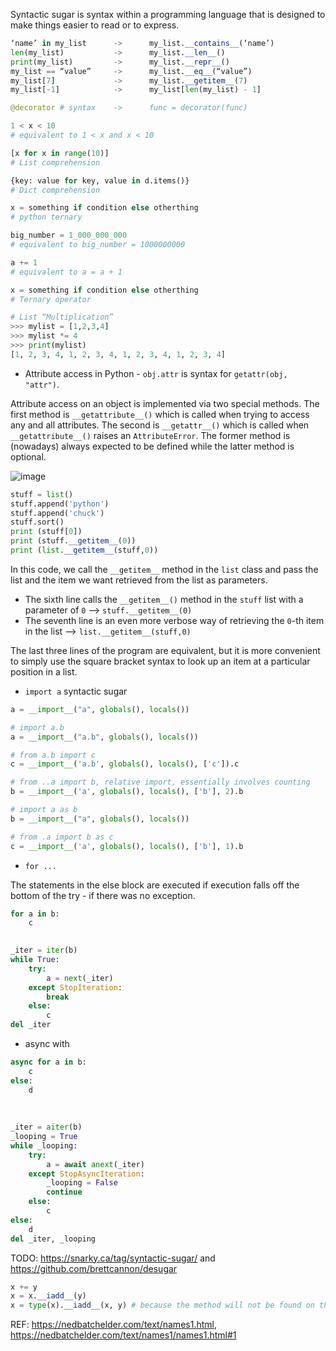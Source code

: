 Syntactic sugar is syntax within a programming language that is designed to make things easier to read or to express.

```python
‘name’ in my_list      ->      my_list.__contains__(‘name’)
len(my_list)           ->      my_list.__len__()
print(my_list)         ->      my_list.__repr__()
my_list == “value”     ->      my_list.__eq__(“value”)
my_list[7]             ->      my_list.__getitem__(7)
my_list[-1]            ->      my_list[len(my_list) - 1]
```

```python
@decorator # syntax    ->      func = decorator(func)
```

```python
1 < x < 10
# equivalent to 1 < x and x < 10

[x for x in range(10)] 
# List comprehension

{key: value for key, value in d.items()}
# Dict comprehension

x = something if condition else otherthing
# python ternary

big_number = 1_000_000_000
# equivalent to big_number = 1000000000

a += 1
# equivalent to a = a + 1

x = something if condition else otherthing
# Ternary operator

# List “Multiplication”
>>> mylist = [1,2,3,4]
>>> mylist *= 4
>>> print(mylist)
[1, 2, 3, 4, 1, 2, 3, 4, 1, 2, 3, 4, 1, 2, 3, 4]
```

* Attribute access in Python - `obj.attr` is syntax for `getattr(obj, "attr")`.

Attribute access on an object is implemented via two special methods. The first method is `__getattribute__()` which is called when trying to access any and all attributes. The second is `__getattr__()` which is called when `__getattribute__()` raises an `AttributeError`. The former method is (nowadays) always expected to be defined while the latter method is optional.

![image](https://user-images.githubusercontent.com/19663316/139597874-e9e323e6-e9e5-4e7c-b0ca-6383ce751009.png)


```python
stuff = list()
stuff.append('python')
stuff.append('chuck')
stuff.sort()
print (stuff[0])
print (stuff.__getitem__(0))
print (list.__getitem__(stuff,0))
```

In this code, we call the `__getitem__` method in the `list` class and pass the list and the item we want retrieved from the list as parameters.

* The sixth line calls the `__getitem__()` method in the `stuff` list with a parameter of `0` --> `stuff.__getitem__(0)`
* The seventh line is an even more verbose way of retrieving the `0`-th item in the list --> `list.__getitem__(stuff,0)`

The last three lines of the program are equivalent, but it is more convenient to simply use the square bracket syntax to look up an item at a particular position in a list.


* `import a` syntactic sugar
```python
a = __import__("a", globals(), locals())

# import a.b
a = __import__("a.b", globals(), locals())

# from a.b import c
c = __import__('a.b', globals(), locals(), ['c']).c

# from ..a import b, relative import, essentially involves counting
b = __import__('a', globals(), locals(), ['b'], 2).b

# import a as b
b = __import__("a", globals(), locals())

# from .a import b as c
c = __import__('a', globals(), locals(), ['b'], 1).b
```

* `for ...`

The statements in the else block are executed if execution falls off the bottom of the try - if there was no exception.

```python
for a in b:
    c
    

_iter = iter(b)
while True:
    try:
        a = next(_iter)
    except StopIteration:
        break
    else:
        c
del _iter
```    

* async with
```python
async for a in b:
    c
else:
    d
    
    
    
_iter = aiter(b)
_looping = True
while _looping:
    try:
        a = await anext(_iter)
    except StopAsyncIteration:
        _looping = False
        continue
    else:
        c
else:
    d
del _iter, _looping
```

TODO: https://snarky.ca/tag/syntactic-sugar/ and https://github.com/brettcannon/desugar


```python
x += y
x = x.__iadd__(y)
x = type(x).__iadd__(x, y) # because the method will not be found on the object itself, only on the class
```

REF: https://nedbatchelder.com/text/names1.html, https://nedbatchelder.com/text/names1/names1.html#1

